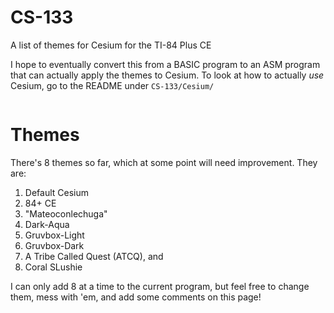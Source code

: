 # CS-133
A list of themes for Cesium for the TI-84 Plus CE

I hope to eventually convert this from a BASIC program to an ASM program that can actually apply the themes to Cesium.
To look at how to actually *use* Cesium, go to the README under `CS-133/Cesium/`

<Image placeholder>

# Themes

There's 8 themes so far, which at some point will need improvement. They are:
  1. Default Cesium
  2. 84+ CE
  3. "Mateoconlechuga"
  4. Dark-Aqua
  5. Gruvbox-Light
  6. Gruvbox-Dark
  7. A Tribe Called Quest (ATCQ), and
  8. Coral SLushie

I can only add 8 at a time to the current program, but feel free to change them, mess with 'em, and add some comments on this page!
